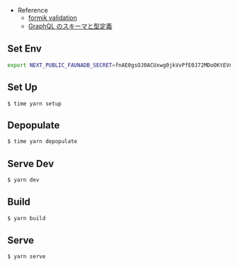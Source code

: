 - Reference
  - [formik validation](https://formik.org/docs/guides/validation)
  - [GraphQL のスキーマと型定義](https://qiita.com/NagaokaKenichi/items/d341dc092012e05d6606)

## Set Env

```bash
export NEXT_PUBLIC_FAUNADB_SECRET=fnAE0gsOJ0ACUxwg0jkVvPfE0J72MDoOKtEVnNeI
```

## Set Up

```fauna
$ time yarn setup
```

## Depopulate

```bash
$ time yarn depopulate
```

## Serve Dev

```bash
$ yarn dev
```

## Build

```bash
$ yarn build
```

## Serve

```bash
$ yarn serve
```
